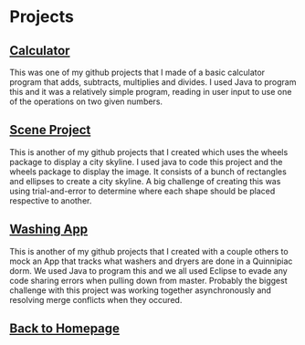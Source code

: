 # Projects
## [Calculator](https://github.com/AndrewLabbe/Calculator)
This was one of my github projects that I made of a basic calculator program that adds, subtracts, multiplies and divides. I used Java to program this and it was a relatively simple program, reading in user input to use one of the operations on two given numbers.

## [Scene Project](https://github.com/AndrewLabbe/SceneProject)
This is another of my github projects that I created which uses the wheels package to display a city skyline. I used java to code this project and the wheels package to display the image. It consists of a bunch of rectangles and ellipses to create a city skyline. A big challenge of creating this was using trial-and-error to determine where each shape should be placed respective to another.

## [Washing App](https://github.com/AndrewLabbe/WashingApp)
This is another of my github projects that I created with a couple others to mock an App that tracks what washers and dryers are done in a Quinnipiac dorm. We used Java to program this and we all used Eclipse to evade any code sharing errors when pulling down from master. Probably the biggest challenge with this project was working together asynchronously and resolving merge conflicts when they occured.

## [Back to Homepage](https://andrewlabbe.github.io)
